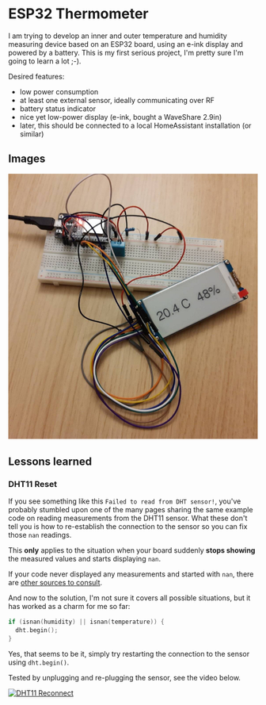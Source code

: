 # ESP32 Thermometer

I am trying to develop an inner and outer temperature and humidity measuring device
based on an ESP32 board, using an e-ink display and powered by a battery. This is
my first serious project, I'm pretty sure I'm going to learn a lot ;-).

Desired features:
* low power consumption
* at least one external sensor, ideally communicating over RF
* battery status indicator
* nice yet low-power display (e-ink, bought a WaveShare 2.9in)
* later, this should be connected to a local HomeAssistant installation (or similar)

## Images

![Work in Progress](images/wip.jpeg)

## Lessons learned

### DHT11 Reset

If you see something like this `Failed to read from DHT sensor!`, you've probably
stumbled upon one of the many pages sharing the same example code on reading
measurements from the DHT11 sensor. What these don't tell you is how to re-establish
the connection to the sensor so you can fix those `nan` readings. 

This **only** applies to the situation when your board suddenly **stops showing**
the measured values and starts displaying `nan`.

If your code never displayed any measurements and started with `nan`, there are
[other sources to consult](https://randomnerdtutorials.com/solved-dht11-dht22-failed-to-read-from-dht-sensor/).

And now to the solution, I'm not sure it covers all possible situations, but it
has worked as a charm for me so far:

```C
if (isnan(humidity) || isnan(temperature)) {
  dht.begin();
}
```

Yes, that seems to be it, simply try restarting the connection to the sensor using
`dht.begin()`.

Tested by unplugging and re-plugging the sensor, see the video below.

[![DHT11 Reconnect](http://i3.ytimg.com/vi/VTe1ncc6I-Q/hqdefault.jpg)](https://youtu.be/VTe1ncc6I-Q)


